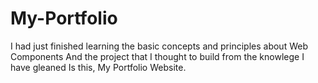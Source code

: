 # My-Portfolio
I had just finished learning the basic concepts and principles about Web Components
And the project that I thought to build from the knowlege I have gleaned
Is this, My Portfolio Website.
